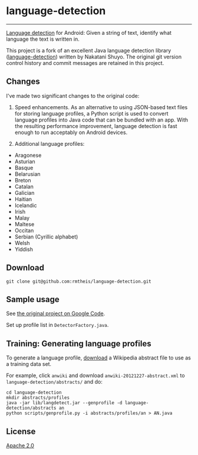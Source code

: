 # language-detection
* * * 

[Language detection](http://en.wikipedia.org/wiki/Language_detection) for Android: Given a string 
of text, identify what language the text is written in.

This project is a fork of an excellent Java language detection library 
([language-detection](http://code.google.com/p/language-detection/)) written by Nakatani Shuyo. 
The original git version control history and commit messages are retained in this project.

## Changes

I've made two significant changes to the original code:

1. Speed enhancements. As an alternative to using JSON-based text files for storing language 
profiles, a Python script is used to convert language profiles into Java code that can be bundled 
with an app. With the resulting performance improvement, language detection is fast enough to run 
acceptably on Android devices.

2. Additional language profiles:

- Aragonese
- Asturian
- Basque
- Belarusian
- Breton
- Catalan
- Galician
- Haitian
- Icelandic
- Irish
- Malay
- Maltese
- Occitan
- Serbian (Cyrillic alphabet)
- Welsh
- Yiddish

## Download

    git clone git@github.com:rmtheis/language-detection.git

## Sample usage

See [the original project on Google Code](http://code.google.com/p/language-detection/).

Set up profile list in `DetectorFactory.java`.

## Training: Generating language profiles

To generate a language profile, [download](http://download.wikimedia.org) a Wikipedia abstract 
file to use as a training data set.

For example, click `anwiki` and download `anwiki-20121227-abstract.xml` to 
`language-detection/abstracts/` and do:

    cd language-detection
    mkdir abstracts/profiles
    java -jar lib/langdetect.jar --genprofile -d language-detection/abstracts an
    python scripts/genprofile.py -i abstracts/profiles/an > AN.java

## License

[Apache 2.0](http://www.apache.org/licenses/LICENSE-2.0)
